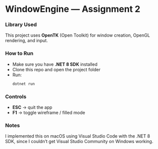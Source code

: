 # WindowEngine — Assignment 2

### Library Used
This project uses **OpenTK** (Open Toolkit) for window creation, OpenGL rendering, and input.

### How to Run
- Make sure you have **.NET 8 SDK** installed
- Clone this repo and open the project folder
- Run:
  ```bash
  dotnet run
  ```

### Controls
- **ESC** → quit the app  
- **F1** → toggle wireframe / filled mode  

### Notes
I implemented this on macOS using Visual Studio Code with the .NET 8 SDK, since I couldn’t get Visual Studio Community on Windows working.